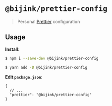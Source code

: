 # `@bijink/prettier-config`

> Personal [Prettier](https://prettier.io) configuration

## Usage

**Install**:

```bash
$ npm i --save-dev @bijink/prettier-config

$ yarn add -D @bijink/prettier-config
```

**Edit `package.json`**:

```jsonc
{
  // ...
  "prettier": "@bijink/prettier-config"
}
```
